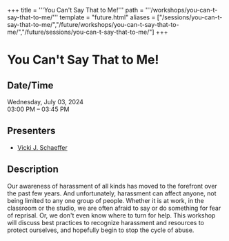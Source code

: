 +++
title = '''You Can't Say That to Me!'''
path = '''/workshops/you-can-t-say-that-to-me/'''
template = "future.html"
aliases = ["/sessions/you-can-t-say-that-to-me/","/future/workshops/you-can-t-say-that-to-me/","/future/sessions/you-can-t-say-that-to-me/"]
+++

<h1>You Can't Say That to Me!</h1>

<h2>Date/Time</h2>
<p>Wednesday, July 03, 2024<br>
03:00 PM – 03:45 PM</p>
<h2>Presenters</h2>
<ul>
<li><a href="/presenters/vicki-j-schaeffer/">Vicki J. Schaeffer</a></li>
</ul>
<h2>Description</h2>

Our awareness of harassment of all kinds has moved to the forefront over the past few years.  And unfortunately, harassment can affect anyone, not being limited to any one group of people. Whether it is at work, in the classroom or the studio,  we are often afraid to say or do something for fear of reprisal.  Or, we don't even know where to turn for help.  This workshop will discuss best practices to recognize harassment and resources to protect ourselves, and hopefully begin to stop the cycle of abuse.


